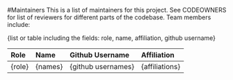 #Maintainers
This is a list of maintainers for this project. See CODEOWNERS for list of reviewers for different parts of the codebase. Team members include:

{list or table including the fields: role, name, affiliation, github username}

|Role |Name |Github Username |Affiliation|
|:-----|:-----|:-----|:-----|
| {role} | {names} | {github usernames} | {affiliations}|
